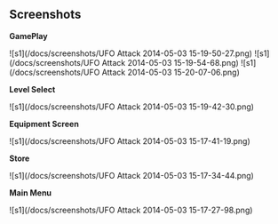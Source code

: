 Screenshots
-----------

**GamePlay**  

![s1](/docs/screenshots/UFO Attack 2014-05-03 15-19-50-27.png)
![s1](/docs/screenshots/UFO Attack 2014-05-03 15-19-54-68.png)
![s1](/docs/screenshots/UFO Attack 2014-05-03 15-20-07-06.png)

**Level Select**  

![s1](/docs/screenshots/UFO Attack 2014-05-03 15-19-42-30.png)

**Equipment Screen**  

![s1](/docs/screenshots/UFO Attack 2014-05-03 15-17-41-19.png)

**Store**  

![s1](/docs/screenshots/UFO Attack 2014-05-03 15-17-34-44.png)

**Main Menu**  

![s1](/docs/screenshots/UFO Attack 2014-05-03 15-17-27-98.png)

